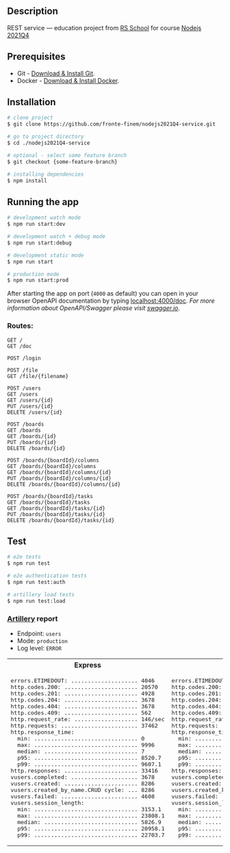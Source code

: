 ## Description

REST service — education project from [RS School][rs.school] for course [Nodejs 2021Q4][course]


## Prerequisites

- Git - [Download & Install Git][git].
- Docker - [Download & Install Docker][docker].

## Installation

```bash
# clone project
$ git clone https://github.com/fronte-finem/nodejs2021Q4-service.git

# go to project directory
$ cd ./nodejs2021Q4-service

# optional - select some feature branch
$ git checkout {some-feature-branch}

# installing dependencies
$ npm install
```

## Running the app

```bash
# development watch mode
$ npm run start:dev

# development watch + debug mode
$ npm run start:debug

# development static mode
$ npm run start

# production mode
$ npm run start:prod
```

After starting the app on port (`4000` as default) you can open
in your browser OpenAPI documentation by typing [localhost:4000/doc](http://localhost:4000/doc).
*For more information about OpenAPI/Swagger please visit [swagger.io](https://swagger.io/)*.

### Routes:

```
GET /
GET /doc

POST /login

POST /file
GET /file/{filename}

POST /users
GET /users
GET /users/{id}
PUT /users/{id}
DELETE /users/{id}

POST /boards
GET /boards
GET /boards/{id}
PUT /boards/{id}
DELETE /boards/{id}

POST /boards/{boardId}/columns
GET /boards/{boardId}/columns
GET /boards/{boardId}/columns/{id}
PUT /boards/{boardId}/columns/{id}
DELETE /boards/{boardId}/columns/{id}

POST /boards/{boardId}/tasks
GET /boards/{boardId}/tasks
GET /boards/{boardId}/tasks/{id}
PUT /boards/{boardId}/tasks/{id}
DELETE /boards/{boardId}/tasks/{id}
```


## Test

```bash
# e2e tests
$ npm run test

# e2e authentication tests
$ npm run test:auth

# artillery load tests
$ npm run test:load
```

### [Artillery](https://artillery.io/) report
- Endpoint: `users`
- Mode: `production`
- Log level: `ERROR`

<table>
  <tr>
    <th>
      Express
    </th>
    <th>
      Fastify
    </th>
  </tr>
  <tr>
    <td>
<pre>
errors.ETIMEDOUT: .................... 4046
http.codes.200: ...................... 20570
http.codes.201: ...................... 4928
http.codes.204: ...................... 3678
http.codes.404: ...................... 3678
http.codes.409: ...................... 562
http.request_rate: ................... 146/sec
http.requests: ....................... 37462
http.response_time:
  min: ............................... 0
  max: ............................... 9996
  median: ............................ 7
  p95: ............................... 8520.7
  p99: ............................... 9607.1
http.responses: ...................... 33416
vusers.completed: .................... 3678
vusers.created: ...................... 8286
vusers.created_by_name.CRUD cycle: ... 8286
vusers.failed: ....................... 4608
vusers.session_length:
  min: ............................... 3153.1
  max: ............................... 23808.1
  median: ............................ 5826.9
  p95: ............................... 20958.1
  p99: ............................... 22703.7
</pre>
    </td>
    <td>
<pre>
errors.ETIMEDOUT: .................... 4326
http.codes.200: ...................... 19272
http.codes.201: ...................... 4518
http.codes.204: ...................... 3266
http.codes.404: ...................... 3275
http.codes.409: ...................... 491
http.request_rate: ................... 139/sec
http.requests: ....................... 35360
http.response_time:
  min: ............................... 0
  max: ............................... 9999
  median: ............................ 7
  p95: ............................... 8520.7
  p99: ............................... 9801.2
http.responses: ...................... 30822
vusers.completed: .................... 3275
vusers.created: ...................... 8303
vusers.created_by_name.CRUD cycle: ... 8303
vusers.failed: ....................... 4817
vusers.session_length:
  min: ............................... 3148.8
  max: ............................... 23354
  median: ............................ 4492.8
  p95: ............................... 21813.5
  p99: ............................... 22703.7
</pre>
    </td>
  </tr>
</table>


[rs.school]: https://rs.school/
[course]: https://rs.school/nodejs/
[git]: https://git-scm.com/downloads
[docker]: https://hub.docker.com/search?type=edition&offering=community&operating_system=linux%2Cwindows%2Cmac
[nodejs]: https://nodejs.org/en/download/
[vsc-eslint]: https://marketplace.visualstudio.com/items?itemName=dbaeumer.vscode-eslint
[vsc-prettier]: https://marketplace.visualstudio.com/items?itemName=esbenp.prettier-vscode
